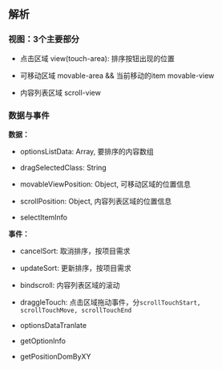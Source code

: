 
## 解析 ##

### 视图：3个主要部分 ###

- 点击区域 view(touch-area): 排序按钮出现的位置

- 可移动区域 movable-area && 当前移动的item movable-view

- 内容列表区域 scroll-view 

### 数据与事件 ###

**数据：**
- optionsListData: Array, 要排序的内容数组

- dragSelectedClass: String 

- movableViewPosition: Object, 可移动区域的位置信息

- scrollPosition: Object, 内容列表区域的位置信息

- selectItemInfo

**事件：**
- cancelSort: 取消排序，按项目需求

- updateSort: 更新排序，按项目需求

- bindscroll: 内容列表区域的滚动

- draggleTouch: 点击区域拖动事件，分``` scrollTouchStart, scrollTouchMove, scrollTouchEnd ```

- optionsDataTranlate

- getOptionInfo 

- getPositionDomByXY



